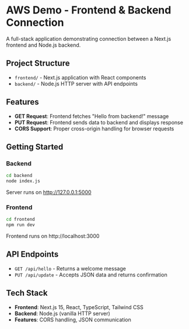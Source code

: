 # AWS Demo - Frontend & Backend Connection

A full-stack application demonstrating connection between a Next.js frontend and Node.js backend.

## Project Structure

- `frontend/` - Next.js application with React components
- `backend/` - Node.js HTTP server with API endpoints

## Features

- **GET Request**: Frontend fetches "Hello from backend!" message
- **PUT Request**: Frontend sends data to backend and displays response
- **CORS Support**: Proper cross-origin handling for browser requests

## Getting Started

### Backend
```bash
cd backend
node index.js
```
Server runs on http://127.0.0.1:5000

### Frontend
```bash
cd frontend
npm run dev
```
Frontend runs on http://localhost:3000

## API Endpoints

- `GET /api/hello` - Returns a welcome message
- `PUT /api/update` - Accepts JSON data and returns confirmation

## Tech Stack

- **Frontend**: Next.js 15, React, TypeScript, Tailwind CSS
- **Backend**: Node.js (vanilla HTTP server)
- **Features**: CORS handling, JSON communication
